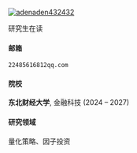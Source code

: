 [![adenaden432432](https://img.shields.io/badge/adenaden432432-github-blue?logo=github)](https://github.com/adenaden432432)

研究生在读

#### 邮箱  
<code>22485616812qq.com</code>  

#### 院校  
**东北财经大学**, 金融科技 (2024 – 2027)    

#### 研究领域  
量化策略、因子投资
